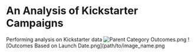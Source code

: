 # An Analysis of Kickstarter Campaigns
Performing analysis on Kickstarter data 
![Parent Category Outcomes.png](path/to/image_name.png)
! [Outcomes Based on Launch Date.png](path/to/image_name.png
